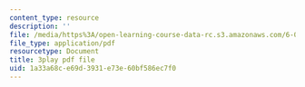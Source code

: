 ```yaml
---
content_type: resource
description: ''
file: /media/https%3A/open-learning-course-data-rc.s3.amazonaws.com/6-0002-introduction-to-computational-thinking-and-data-science-fall-2016/1a33a68ce69d3931e73e60bf586ec7f0_C1lhuz6pZC0.pdf
file_type: application/pdf
resourcetype: Document
title: 3play pdf file
uid: 1a33a68c-e69d-3931-e73e-60bf586ec7f0
---
```

